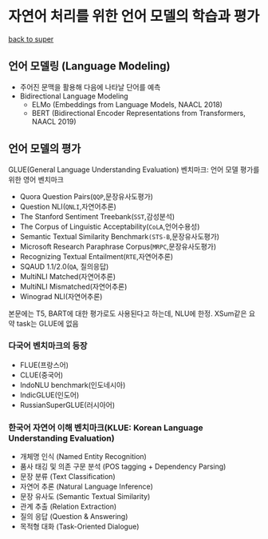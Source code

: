 # 자연어 처리를 위한 언어 모델의 학습과 평가

[back to super](https://github.com/jinmang2/boostcamp_ai_tech_2/tree/main/s-stage/ai_engineer_seminar)

## 언어 모델링 (Language Modeling)
- 주어진 문맥을 활용해 다음에 나타날 단어를 예측
- Bidirectional Language Modeling
    - ELMo (Embeddings from Language Models, NAACL 2018)
    - BERT (Bidirectional Encoder Representations from Transformers, NAACL 2019)

## 언어 모델의 평가
GLUE(General Language Understanding Evaluation) 벤치마크: 언어 모델 평가를 위한 영어 벤치마크

- Quora Question Pairs(`QQP`,문장유사도평가)
- Question NLI(`QNLI`,자연어추론)
- The Stanford Sentiment Treebank(`SST`,감성분석)
- The Corpus of Linguistic Acceptability(`CoLA`,언어수용성)
- Semantic Textual Similarity Benchmark`(STS-B`,문장유사도평가)
- Microsoft Research Paraphrase Corpus(`MRPC`,문장유사도평가)
- Recognizing Textual Entailment(`RTE`,자연어추론)
- SQAUD 1.1/2.0(`QA`, 질의응답)
- MultiNLI Matched(자연어추론)
- MultiNLI Mismatched(자연어추론)
- Winograd NLI(자연어추론)

본문에는 T5, BART에 대한 평가로도 사용된다고 하는데, NLU에 한정. XSum같은 요약 task는 GLUE에 없음

### 다국어 벤치마크의 등장
- FLUE(프랑스어)
- CLUE(중국어)
- IndoNLU benchmark(인도네시아)
- IndicGLUE(인도어)
- RussianSuperGLUE(러시아어)

### 한국어 자연어 이해 벤치마크(KLUE: Korean Language Understanding Evaluation)
- 개체명 인식 (Named Entity Recognition)
- 품사 태깅 및 의존 구문 분석 (POS tagging + Dependency Parsing)
- 문장 분류 (Text Classification)
- 자연어 추론 (Natural Language Inference)
- 문장 유사도 (Semantic Textual Similarity)
- 관계 추출 (Relation Extraction)
- 질의 응답 (Question & Answering)
- 목적형 대화 (Task-Oriented Dialogue)
